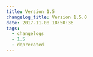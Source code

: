 ```yaml
---
title: Version 1.5
changelog_title: Version 1.5.0
date: 2017-11-08 18:50:36
tags:
  - changelogs
  - 1.5
  - deprecated
---
```


<script src="https://gist.github.com/spinnaker-release/d3d2ca93ebcc0fce546323723dee65ea.js"></script>

